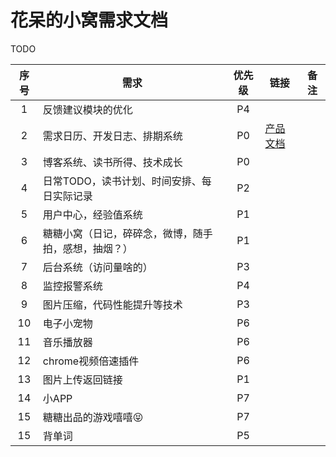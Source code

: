 # 花呆的小窝需求文档

TODO

|序号|需求|优先级|链接|备注|
|:--:|--|:--:|--|--|
|1|反馈建议模块的优化|P4||
|2|需求日历、开发日志、排期系统|P0|[产品文档](./02-小破站开发系统产品文档.md)|
|3|博客系统、读书所得、技术成长|P0||
|4|日常TODO，读书计划、时间安排、每日实际记录|P2||
|5|用户中心，经验值系统|P1||
|6|糖糖小窝（日记，碎碎念，微博，随手拍，感想，抽烟？）|P1||
|7|后台系统（访问量啥的）|P3||
|8|监控报警系统|P4||
|9|图片压缩，代码性能提升等技术|P3||
|10|电子小宠物|P6||
|11|音乐播放器|P6||
|12|chrome视频倍速插件|P6||
|13|图片上传返回链接|P1||
|14|小APP|P7||
|15|糖糖出品的游戏嘻嘻😝|P7||
|15|背单词|P5||